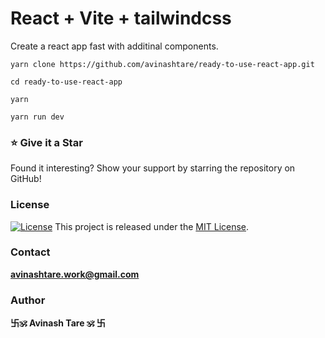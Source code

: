 # React + Vite + tailwindcss

Create a react app fast with additinal components.

```shell
yarn clone https://github.com/avinashtare/ready-to-use-react-app.git
```


```shell
cd ready-to-use-react-app
```

```shell
yarn
```

```shell
yarn run dev
```

### ⭐ Give it a Star
Found it interesting? Show your support by starring the repository on GitHub!

### License

[![License](https://img.shields.io/badge/License-MIT-blue.svg)](https://opensource.org/licenses/MIT)
This project is released under the [MIT License](LICENSE).  


### Contact

**[avinashtare.work@gmail.com](mailto:avinashtare.work@gmail.com)**

### Author
**卐🕉 Avinash Tare 🕉 卐**